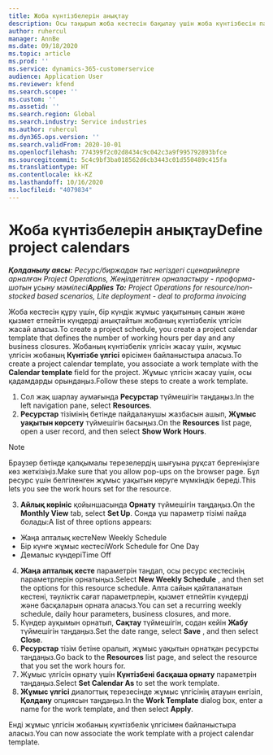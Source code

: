```yaml
---
title: Жоба күнтізбелерін анықтау
description: Осы тақырып жоба кестесін бақылау үшін жоба күнтізбесін пайдалану туралы ақпаратты ұсынады.
author: ruhercul
manager: AnnBe
ms.date: 09/18/2020
ms.topic: article
ms.prod: ''
ms.service: dynamics-365-customerservice
audience: Application User
ms.reviewer: kfend
ms.search.scope: ''
ms.custom: ''
ms.assetid: ''
ms.search.region: Global
ms.search.industry: Service industries
ms.author: ruhercul
ms.dyn365.ops.version: ''
ms.search.validFrom: 2020-10-01
ms.openlocfilehash: 774399f2c02d8434c9c042c3a9f995792893bfce
ms.sourcegitcommit: 5c4c9bf3ba018562d6cb3443c01d550489c415fa
ms.translationtype: HT
ms.contentlocale: kk-KZ
ms.lasthandoff: 10/16/2020
ms.locfileid: "4079834"
---
```

# <a name="define-project-calendars"></a><span data-ttu-id="bcced-103">Жоба күнтізбелерін анықтау</span><span class="sxs-lookup"><span data-stu-id="bcced-103">Define project calendars</span></span>

<span data-ttu-id="bcced-104">_**Қолданылу аясы:** Ресурс/биржадан тыс негіздегі сценарийлерге арналған Project Operations, Жеңілдетілген орналастыру - проформа-шотын ұсыну мәмілесі_</span><span class="sxs-lookup"><span data-stu-id="bcced-104">_**Applies To:** Project Operations for resource/non-stocked based scenarios, Lite deployment - deal to proforma invoicing_</span></span>

<span data-ttu-id="bcced-105">Жоба кестесін құру үшін, бір күндік жұмыс уақытының санын және қызмет етпейтін күндерді анықтайтын жобаның күнтізбелік үлгісін жасай аласыз.</span><span class="sxs-lookup"><span data-stu-id="bcced-105">To create a project schedule, you create a project calendar template that defines the number of working hours per day and any business closures.</span></span> <span data-ttu-id="bcced-106">Жобаның күнтізбелік үлгісін жасау үшін, жұмыс үлгісін жобаның **Күнтізбе үлгісі** өрісімен байланыстыра аласыз.</span><span class="sxs-lookup"><span data-stu-id="bcced-106">To create a project calendar template, you associate a work template with the **Calendar template** field for the project.</span></span> <span data-ttu-id="bcced-107">Жұмыс үлгісін жасау үшін, осы қадамдарды орындаңыз.</span><span class="sxs-lookup"><span data-stu-id="bcced-107">Follow these steps to create a work template.</span></span>

1. <span data-ttu-id="bcced-108">Сол жақ шарлау аумағында **Ресурстар** түймешігін таңдаңыз.</span><span class="sxs-lookup"><span data-stu-id="bcced-108">In the left navigation pane, select **Resources**.</span></span> 
2. <span data-ttu-id="bcced-109">**Ресурстар** тізімінің бетінде пайдаланушы жазбасын ашып, **Жұмыс уақытын көрсету** түймешігін басыңыз.</span><span class="sxs-lookup"><span data-stu-id="bcced-109">On the **Resources** list page, open a user record, and then select **Show Work Hours**.</span></span>

  > [!NOTE]
  > <span data-ttu-id="bcced-110">Браузер бетінде қалқымалы терезелердің шығуына рұқсат бергеніңізге көз жеткізіңіз.</span><span class="sxs-lookup"><span data-stu-id="bcced-110">Make sure that you allow pop-ups on the browser page.</span></span> <span data-ttu-id="bcced-111">Бұл ресурс үшін белгіленген жұмыс уақытын көруге мүмкіндік береді.</span><span class="sxs-lookup"><span data-stu-id="bcced-111">This lets you see the work hours set for the resource.</span></span>
  
3. <span data-ttu-id="bcced-112">**Айлық көрініс** қойыншасында **Орнату** түймешігін таңдаңыз.</span><span class="sxs-lookup"><span data-stu-id="bcced-112">On the **Monthly View** tab, select **Set Up**.</span></span> <span data-ttu-id="bcced-113">Сонда үш параметр тізімі пайда болады:</span><span class="sxs-lookup"><span data-stu-id="bcced-113">A list of three options appears:</span></span> 

  - <span data-ttu-id="bcced-114">Жаңа апталық кесте</span><span class="sxs-lookup"><span data-stu-id="bcced-114">New Weekly Schedule</span></span>
  - <span data-ttu-id="bcced-115">Бір күнге жұмыс кестесі</span><span class="sxs-lookup"><span data-stu-id="bcced-115">Work Schedule for One Day</span></span>
  - <span data-ttu-id="bcced-116">Демалыс күндері</span><span class="sxs-lookup"><span data-stu-id="bcced-116">Time Off</span></span>

4. <span data-ttu-id="bcced-117">**Жаңа апталық кесте** параметрін таңдап, осы ресурс кестесінің параметрлерін орнатыңыз.</span><span class="sxs-lookup"><span data-stu-id="bcced-117">Select **New Weekly Schedule** , and then set the options for this resource schedule.</span></span> <span data-ttu-id="bcced-118">Апта сайын қайталанатын кестені, тәуліктік сағат параметрлерін, қызмет етпейтін күндерді және басқаларын орната аласыз.</span><span class="sxs-lookup"><span data-stu-id="bcced-118">You can set a recurring weekly schedule, daily hour parameters, business closures, and more.</span></span>
5. <span data-ttu-id="bcced-119">Күндер ауқымын орнатып, **Сақтау** түймешігін, содан кейін **Жабу** түймешігін таңдаңыз.</span><span class="sxs-lookup"><span data-stu-id="bcced-119">Set the date range, select **Save** , and then select **Close**.</span></span> 
6. <span data-ttu-id="bcced-120">**Ресурстар** тізім бетіне оралып, жұмыс уақытын орнатқан ресурсты таңдаңыз.</span><span class="sxs-lookup"><span data-stu-id="bcced-120">Go back to the **Resources** list page, and select the resource that you set the work hours for.</span></span> 
7. <span data-ttu-id="bcced-121">Жұмыс үлгісін орнату үшін **Күнтізбені басқаша орнату** параметрін таңдаңыз.</span><span class="sxs-lookup"><span data-stu-id="bcced-121">Select **Set Calendar As** to set the work template.</span></span> 
8. <span data-ttu-id="bcced-122">**Жұмыс үлгісі** диалогтық терезесінде жұмыс үлгісінің атауын енгізіп, **Қолдану** опциясын таңдаңыз.</span><span class="sxs-lookup"><span data-stu-id="bcced-122">In the **Work Template** dialog box, enter a name for the work template, and then select **Apply**.</span></span> 

<span data-ttu-id="bcced-123">Енді жұмыс үлгісін жобаның күнтізбелік үлгісімен байланыстыра аласыз.</span><span class="sxs-lookup"><span data-stu-id="bcced-123">You can now associate the work template with a project calendar template.</span></span>
